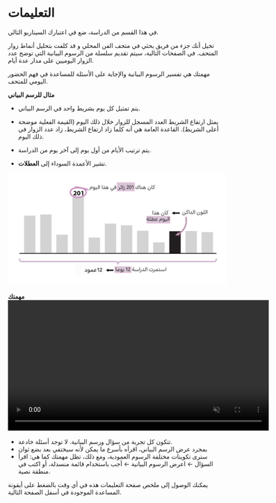 # التعليمات

في هذا القسم من الدراسة، ضع في اعتبارك السيناريو التالي.

<div class="hover-box">
تخيل أنك جزء من فريق بحثي في متحف الفن المحلي و قد كلفت بتحليل أنماط زوار المتحف.
<!-- أنت جزء من فريق بحثي في ​​متحف الفن المحلي الخاص بك، ومكلف بتحليل أنماط الزوار. -->
في الصفحات التالية، سيتم تقديم سلسلة من الرسوم البيانية التي توضح عدد الزوار اليوميين على مدار عدة أيام.

مهمتك هي تفسير الرسوم البيانية والإجابة على الأسئلة للمساعدة في فهم الحضور اليومي للمتحف.
</div>

<!-- -------------------------------------------- -->
<div class="highlight-box">
<b>مثال للرسم البياني</b>
</div>

- يتم تمثيل كل يوم بشريط واحد في الرسم البياني.

- يمثل ارتفاع الشريط العدد المسجل للزوار خلال ذلك اليوم (القيمة الفعلية موضحة أعلى الشريط). القاعدة العامة هي أنه كلما زاد ارتفاع الشريط، زاد عدد الزوار في ذلك اليوم.

- يتم ترتيب الأيام من أول يوم إلى آخر يوم من الدراسة.

<!-- - تشير الأشرطة ذات الألوان الداكنة إلى **العطلات** -->
- تشير الأعمدة السوداء إلى **العطلات**.

<!-- ![Image of a barchart used in this study](ar/intro-bar-bar.svg) -->
![Image of a barchart used in this study](ar/bar/intro-bar-ex.png)

<!-- -------------------------------------------- -->
<div class="highlight-box">
<b> مهمتك</b>
</div>

<div style="text-align: center;">
  <video width="600" controls autoplay loop muted><source src="ar/bar/intro-bar-task.mp4" type="video/mp4"></video>
</div>

- تتكون كل تجربة من سؤال ورسم البيانية. لا توجد أسئلة خادعة.
- بمجرد عرض الرسم البياني، اقرأه بأسرع ما يمكن لأنه سيختفي بعد بضع ثوان
- سترى تكوينات مختلفة الرسوم العمودية، ومع ذلك، تظل مهمتك كما هي:
 اقرأ السؤال ← اعرض الرسوم البيانية ← أجب باستخدام قائمة منسدلة، أو اكتب في منطقة نصية.
<!-- ![Example of how to answer a question in this study](en/intro-bar-task.gif) -->


يمكنك الوصول إلى ملخص صفحة التعليمات هذه في أي وقت بالضغط على أيقونة المساعدة الموجودة في أسفل الصفحة التالية.